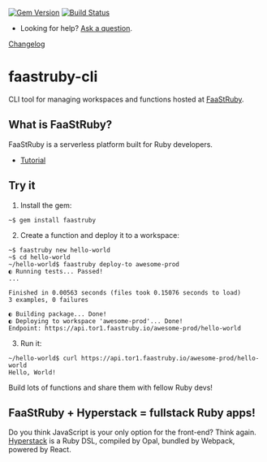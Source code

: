 [![Gem Version](https://badge.fury.io/rb/faastruby.svg)](https://badge.fury.io/rb/faastruby)
[![Build Status](https://travis-ci.org/FaaStRuby/faastruby-cli.svg?branch=master)](https://travis-ci.org/FaaStRuby/faastruby-cli)

* Looking for help? [Ask a question](https://meta.stackoverflow.com/questions/ask?tags=FaaStRuby,Serverless,Ruby,FaaS).

[Changelog](https://github.com/FaaStRuby/faastruby-cli/blob/master/CHANGELOG.md)

# faastruby-cli

CLI tool for managing workspaces and functions hosted at [FaaStRuby](https://faastruby.io).

## What is FaaStRuby?
FaaStRuby is a serverless platform built for Ruby developers.

* [Tutorial](https://faastruby.io/getting-started)

## Try it

1. Install the gem:

```
~$ gem install faastruby
```

2. Create a function and deploy it to a workspace:

```
~$ faastruby new hello-world
~$ cd hello-world
~/hello-world$ faastruby deploy-to awesome-prod
◐ Running tests... Passed!
...

Finished in 0.00563 seconds (files took 0.15076 seconds to load)
3 examples, 0 failures

◐ Building package... Done!
◐ Deploying to workspace 'awesome-prod'... Done!
Endpoint: https://api.tor1.faastruby.io/awesome-prod/hello-world
```

3. Run it:

```
~/hello-world$ curl https://api.tor1.faastruby.io/awesome-prod/hello-world
Hello, World!
```

Build lots of functions and share them with fellow Ruby devs!

## FaaStRuby + Hyperstack = fullstack Ruby apps!

Do you think JavaScript is your only option for the front-end? Think again. [Hyperstack](https://hyperstack.org) is a Ruby DSL, compiled by Opal, bundled by Webpack, powered by React.
